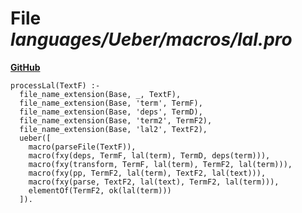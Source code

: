# File _languages/Ueber/macros/lal.pro_
**[GitHub](https://github.com/softlang/yas/blob/master/languages/Ueber/macros/lal.pro)**
```
processLal(TextF) :-
  file_name_extension(Base, _, TextF),
  file_name_extension(Base, 'term', TermF),
  file_name_extension(Base, 'deps', TermD),
  file_name_extension(Base, 'term2', TermF2),
  file_name_extension(Base, 'lal2', TextF2),
  ueber([
    macro(parseFile(TextF)),
    macro(fxy(deps, TermF, lal(term), TermD, deps(term))),
    macro(fxy(transform, TermF, lal(term), TermF2, lal(term))),
    macro(fxy(pp, TermF2, lal(term), TextF2, lal(text))),
    macro(fxy(parse, TextF2, lal(text), TermF2, lal(term))),
    elementOf(TermF2, ok(lal(term)))
  ]).
```
